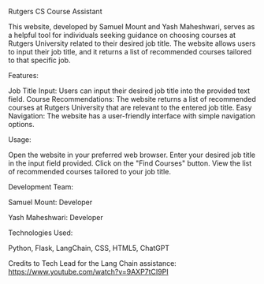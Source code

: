 Rutgers CS Course Assistant

This website, developed by Samuel Mount and Yash Maheshwari, serves as a helpful tool for individuals seeking guidance on choosing courses at Rutgers University related to their desired job title. The website allows users to input their job title, and it returns a list of recommended courses tailored to that specific job.

Features:

Job Title Input: Users can input their desired job title into the provided text field.
Course Recommendations: The website returns a list of recommended courses at Rutgers University that are relevant to the entered job title.
Easy Navigation: The website has a user-friendly interface with simple navigation options.

Usage:

Open the website in your preferred web browser.
Enter your desired job title in the input field provided.
Click on the "Find Courses" button.
View the list of recommended courses tailored to your job title.

Development Team:

Samuel Mount: Developer

Yash Maheshwari: Developer

Technologies Used:

Python, Flask, LangChain, CSS, HTML5, ChatGPT

Credits to Tech Lead for the Lang Chain assistance:
https://www.youtube.com/watch?v=9AXP7tCI9PI

